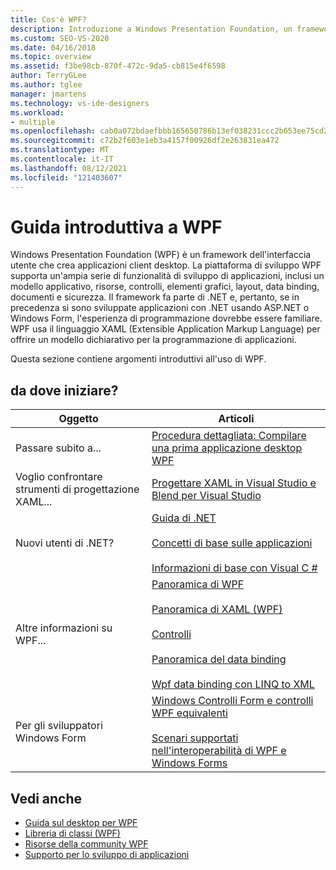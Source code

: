 ```yaml
---
title: Cos'è WPF?
description: Introduzione a Windows Presentation Foundation, un framework per la creazione di applicazioni client desktop che supporta un'ampia gamma di funzionalità di sviluppo.
ms.custom: SEO-VS-2020
ms.date: 04/16/2018
ms.topic: overview
ms.assetid: f3be98cb-870f-472c-9da5-cb815e4f6598
author: TerryGLee
ms.author: tglee
manager: jmartens
ms.technology: vs-ide-designers
ms.workload:
- multiple
ms.openlocfilehash: cab0a072bdaefbbb165650786b13ef038231ccc2b653ee75cd2b00d1eedbd373
ms.sourcegitcommit: c72b2f603e1eb3a4157f00926df2e263831ea472
ms.translationtype: MT
ms.contentlocale: it-IT
ms.lasthandoff: 08/12/2021
ms.locfileid: "121403607"
---
```

# <a name="get-started-with-wpf"></a>Guida introduttiva a WPF

Windows Presentation Foundation (WPF) è un framework dell'interfaccia utente che crea applicazioni client desktop. La piattaforma di sviluppo WPF supporta un'ampia serie di funzionalità di sviluppo di applicazioni, inclusi un modello applicativo, risorse, controlli, elementi grafici, layout, data binding, documenti e sicurezza. Il framework fa parte di .NET e, pertanto, se in precedenza si sono sviluppate applicazioni con .NET usando ASP.NET o Windows Form, l'esperienza di programmazione dovrebbe essere familiare. WPF usa il linguaggio XAML (Extensible Application Markup Language) per offrire un modello dichiarativo per la programmazione di applicazioni.

Questa sezione contiene argomenti introduttivi all'uso di WPF.

## <a name="where-should-i-start"></a>da dove iniziare?

|Oggetto|Articoli|
|-|-|
|Passare subito a...|[Procedura dettagliata: Compilare una prima applicazione desktop WPF](/dotnet/framework/wpf/getting-started/walkthrough-my-first-wpf-desktop-application)|
|Voglio confrontare strumenti di progettazione XAML...|[Progettare XAML in Visual Studio e Blend per Visual Studio](../xaml-tools/designing-xaml-in-visual-studio.md)|
|Nuovi utenti di .NET?|[Guida di .NET](/dotnet/standard/)<br /><br />[Concetti di base sulle applicazioni](/dotnet/standard/application-essentials)<br /><br />[Informazioni di base con Visual C #](../ide/quickstart-csharp-console.md)|
|Altre informazioni su WPF...|[Panoramica di WPF](/dotnet/framework/wpf/introduction-to-wpf)<br /><br />[Panoramica di XAML (WPF)](/dotnet/framework/wpf/advanced/xaml-overview-wpf)<br /><br />[Controlli](/dotnet/framework/wpf/controls/)<br /><br />[Panoramica del data binding](/dotnet/desktop-wpf/data/data-binding-overview)<br /><br />[Wpf data binding con LINQ to XML](/dotnet/framework/wpf/data/wpf-data-binding-with-linq-to-xml-overview)|
|Per gli sviluppatori Windows Form|[Windows Controlli Form e controlli WPF equivalenti](/dotnet/framework/wpf/advanced/windows-forms-controls-and-equivalent-wpf-controls)<br /><br />[Scenari supportati nell'interoperabilità di WPF e Windows Forms](/dotnet/framework/wpf/advanced/wpf-and-windows-forms-interoperation)|

## <a name="see-also"></a>Vedi anche

- [Guida sul desktop per WPF](/dotnet/desktop-wpf/overview/index)
- [Libreria di classi (WPF)](/dotnet/framework/wpf/class-library-wpf)
- [Risorse della community WPF](/dotnet/framework/wpf/getting-started/community-feedback)
- [Supporto per lo sviluppo di applicazioni](/dotnet/framework/wpf/app-development/index)
